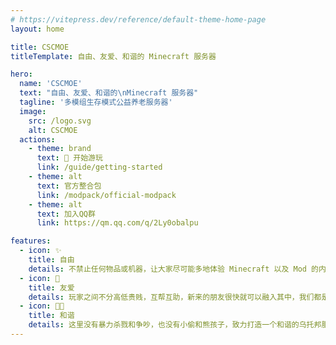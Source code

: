 ```yaml
---
# https://vitepress.dev/reference/default-theme-home-page
layout: home

title: CSCMOE
titleTemplate: 自由、友爱、和谐的 Minecraft 服务器

hero:
  name: 'CSCMOE'
  text: "自由、友爱、和谐的\nMinecraft 服务器"
  tagline: '多模组生存模式公益养老服务器'
  image:
    src: /logo.svg
    alt: CSCMOE
  actions:
    - theme: brand
      text: 🚀 开始游玩
      link: /guide/getting-started
    - theme: alt
      text: 官方整合包
      link: /modpack/official-modpack
    - theme: alt
      text: 加入QQ群
      link: https://qm.qq.com/q/2Ly0obalpu

features:
  - icon: ✨
    title: 自由
    details: 不禁止任何物品或机器，让大家尽可能多地体验 Minecraft 以及 Mod 的内容。
  - icon: 💖
    title: 友爱
    details: 玩家之间不分高低贵贱，互帮互助，新来的朋友很快就可以融入其中，我们都是小镇居民。
  - icon: 🤝🏻
    title: 和谐
    details: 这里没有暴力杀戮和争吵，也没有小偷和熊孩子，致力打造一个和谐的乌托邦服务器。
---
```

